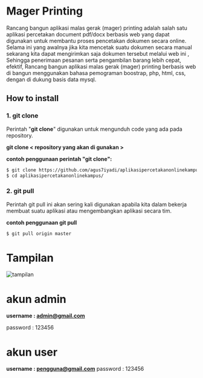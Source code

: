 # Mager Printing

Rancang bangun aplikasi malas gerak (mager) printing adalah salah satu aplikasi percetakan document pdf/docx berbasis web yang dapat digunakan untuk membantu proses pencetakan dokumen secara online. Selama ini yang awalnya jika kita mencetak suatu dokumen secara manual sekarang kita dapat mengirimkan saja dokumen tersebut melalui web ini , Sehingga penerimaan pesanan serta pengambilan barang lebih cepat, efektif, Rancang bangun aplikasi malas gerak (mager) printing berbasis web di bangun menggunakan bahasa pemograman boostrap, php, html, css, dengan di dukung basis data mysql.

## How to install
### 1. git clone

Perintah "**git clone**" digunakan untuk mengunduh code yang ada pada repository.

**git clone < repository yang akan di gunakan >**

**contoh penggunaan perintah "git clone":**
```bash
$ git clone https://github.com/agus7iyadi/aplikasipercetakanonlinekampus
$ cd aplikasipercetakanonlinekampus/
```


### 2. git pull
Perintah git pull ini akan sering kali digunakan apabila kita dalam bekerja membuat suatu aplikasi atau mengembangkan aplikasi secara tim.

**contoh penggunaan git pull**
```bash
$ git pull origin master
```



# Tampilan
![tampilan](https://user-images.githubusercontent.com/49966289/123096555-6a910980-d459-11eb-95dc-0be08cb20a3b.png)

# akun admin 
**username : admin@gmail.com**

password : 123456

# akun user

**username : pengguna@gmail.com**
password : 123456

